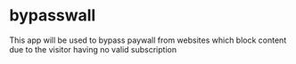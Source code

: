# bypasswall
This app will be used to bypass paywall from websites which block content due to the visitor having no valid subscription
